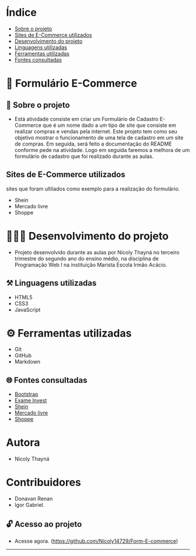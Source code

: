 # Índice


* [Sobre o projeto](#✒️-sobre-o-projeto)
* [Sites de E-Commerce utilizados](#sites-de-e-commerce-utilizados)
* [Desenvolvimento do projeto](#👩🏽‍💻-desenvolvimento-do-projeto)
* [Linguagens utilizadas](#⚒️linguagens-utilizadas)
* [Ferramentas utilizadas](#⚙️ferramentas-utilizadas)
* [Fontes consultadas](#🌐fontes-consultadas)

# 📁 Formulário E-Commerce

## 📝 Sobre o projeto
* Está atividade consiste em criar um Formulário de Cadastro E-Commerce que é um nome dado a um tipo de site que consiste em  realizar compras e vendas pela internet. Este projeto tem como seu objetivo mostrar o funcionamento de uma tela de cadastro em um site de compras. Em seguida, será feito a documentação do README conforme pede na atividade. Logo em seguida faremos a melhora de um formulário de cadastro que foi realizado durante as aulas.

## Sites de E-Commerce utilizados
sites que foram ultilados como exemplo para a realização do formulário.
* Shein
* Mercado livre
* Shoppe

# 👩🏽‍💻 Desenvolvimento do projeto
* Projeto desenvolvido durante as aulas por Nicoly Thayná no terceiro trimestre do segundo ano do ensino médio, na disciplina de Programação Web I na instituição Marista Escola Irmão Acácio.

## ⚒️ Linguagens utilizadas
* HTML5
* CSS3
* JavaScript

# ⚙️ Ferramentas utilizadas
* Git
* GitHub
* Markdown

## 🌐 Fontes consultadas
* [Bootstrap](https://getbootstrap.com/)
* [Exame Invest](https://exame.com/invest/guia/o-que-e-e-commerce-red04/)
* [Shein](https://br.shein.com/)
* [Mercado livre](https://www.mercadolivre.com.br/)
* [Shoppe](https://shopee.com.br/)

# Autora
* Nicoly Thayná

# Contribuidores
* Donavan Renan
* Igor Gabriel.

## 🔓 Acesso ao projeto
*  Acesse agora. (https://github.com/Nicoly14729/Form-E-commerce)
---

